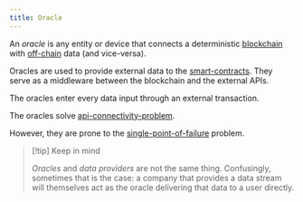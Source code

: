 ```yaml
---
title: Oracle
---
```


An _oracle_ is any entity or device that connects a deterministic [blockchain](/Knowledge/Web3/blockchain.md) with [off-chain](/off-chain) data (and vice-versa).

Oracles are used to provide external data to the [smart-contracts](/Knowledge/Web3/smart-contracts.md). They serve as a middleware between the blockchain and the external APIs.

The oracles enter every data input through an external transaction.

The oracles solve [api-connectivity-problem](/Knowledge/Web3/api-connectivity-problem.md).

However, they are prone to the [single-point-of-failure](/Knowledge/Web3/single-point-of-failure.md) problem.

> [!tip] Keep in mind
>
> _Oracles_ and _data providers_ are not the same thing. Confusingly, sometimes that is the case: a company that provides a data stream will themselves act as the oracle delivering that data to a user directly.
